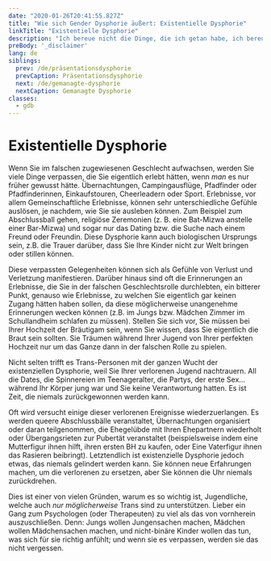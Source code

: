 ```yaml
---
date: "2020-01-26T20:41:55.827Z"
title: "Wie sich Gender Dysphorie äußert: Existentielle Dysphorie"
linkTitle: "Existentielle Dysphorie"
description: "Ich bereue nicht die Dinge, die ich getan habe, ich bereue die Dinge, zu denen ich keine Gelegenheit hatte."
preBody: '_disclaimer'
lang: de
siblings:
  prev: /de/präsentationsdysphorie
  prevCaption: Präsentationsdysphorie
  next: /de/gemanagte-dysphorie
  nextCaption: Gemanagte Dysphorie
classes:
  - gdb
---
```


# Existentielle Dysphorie

Wenn Sie im falschen zugewiesenen Geschlecht aufwachsen, werden Sie viele Dinge verpassen, die Sie eigentlich erlebt hätten, wenn *man* es nur früher gewusst hätte. Übernachtungen, Campingausflüge, Pfadfinder oder Pfadfinderinnen, Einkaufstouren, Cheerleadern oder Sport. Erlebnisse, vor allem Gemeinschaftliche Erlebnisse, können sehr unterschiedliche Gefühle auslösen, je nachdem, wie Sie sie ausleben können. Zum Beispiel zum Abschlussball gehen, religiöse Zeremonien (z. B. eine Bat-Mizwa anstelle einer Bar-Mizwa) und sogar nur das Dating bzw. die Suche nach einem Freund oder Freundin. Diese Dysphorie kann auch biologischen Ursprungs sein, z.B. die Trauer darüber, dass Sie Ihre Kinder nicht zur Welt bringen oder stillen können.

Diese verpassten Gelegenheiten können sich als Gefühle von Verlust und Verletzung manifestieren. Darüber hinaus sind oft die Erinnerungen an Erlebnisse, die Sie in der falschen Geschlechtsrolle durchlebten, ein bitterer Punkt, genauso wie Erlebnisse, zu welchen Sie eigentlich gar keinen Zugang hätten haben sollen, da diese möglicherweise unangenehme Erinnerungen wecken können (z.B. im Jungs bzw. Mädchen Zimmer im Schullandheim schlafen zu müssen). Stellen Sie sich vor, Sie müssen bei Ihrer Hochzeit der Bräutigam sein, wenn Sie wissen, dass Sie eigentlich die Braut sein sollten. Sie Träumen während Ihrer Jugend von Ihrer perfekten Hochzeit nur um das Ganze dann in der falschen Rolle zu spielen.

Nicht selten trifft es Trans-Personen mit der ganzen Wucht der existenziellen Dysphorie, weil Sie Ihrer verlorenen Jugend nachtrauern. All die Dates, die Spinnereien im Teenageralter, die Partys, der erste Sex… während Ihr Körper jung war und Sie keine Verantwortung hatten. Es ist Zeit, die niemals zurückgewonnen werden kann.

Oft wird versucht einige dieser verlorenen Ereignisse wiederzuerlangen. Es werden queere Abschlussbälle veranstaltet, Übernachtungen organisiert oder daran teilgenommen, die Ehegelübde mit Ihren Ehepartnern wiederholt oder Übergangsrieten zur Pubertät veranstaltet (beispielsweise indem eine Mutterfigur ihnen hilft, ihren ersten BH zu kaufen, oder Eine Vaterfigur ihnen das Rasieren beibringt). Letztendlich ist existenzielle Dysphorie jedoch etwas, das niemals gelindert werden kann. Sie können neue Erfahrungen machen, um die verlorenen zu ersetzen, aber Sie können die Uhr niemals zurückdrehen.

Dies ist einer von vielen Gründen, warum es so wichtig ist, Jugendliche, welche auch *nur möglicherweise* Trans sind zu unterstützen. Lieber ein Gang zum Psychologen (oder Therapeuten) zu viel als das von vornherein auszuschließen. Denn: Jungs wollen Jungensachen machen, Mädchen wollen Mädchensachen machen, und nicht-binäre Kinder wollen das tun, was sich für sie richtig anfühlt; und wenn sie es verpassen, werden sie das nicht vergessen.
